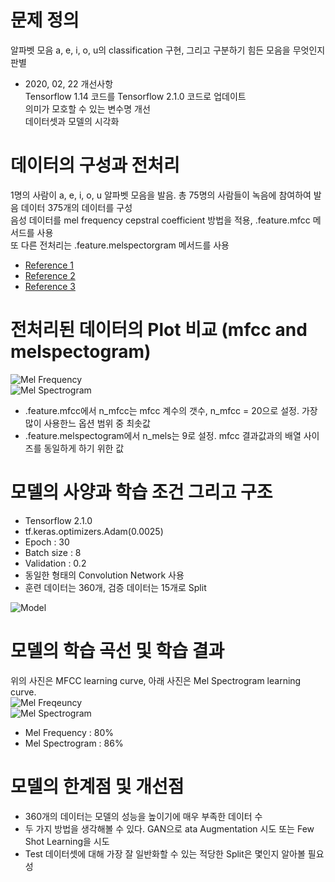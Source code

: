 # 문제 정의  
알파벳 모음 a, e, i, o, u의 classification 구현, 그리고 구분하기 힘든 모음을 무엇인지 판별  
- 2020, 02, 22 개선사항  
  Tensorflow 1.14 코드를 Tensorflow 2.1.0 코드로 업데이트  
  의미가 모호할 수 있는 변수명 개선  
  데이터셋과 모델의 시각화  
  
  
# 데이터의 구성과 전처리  
1명의 사람이 a, e, i, o, u 알파벳 모음을 발음. 총 75명의 사람들이 녹음에 참여하여 발음 데이터 375개의 데이터를 구성  
음성 데이터를 mel frequency cepstral coefficient 방법을 적용, .feature.mfcc 메서드를 사용  
또 다른 전처리는 .feature.melspectorgram 메서드를 사용  
- [Reference 1](http://practicalcryptography.com/miscellaneous/machine-learning/guide-mel-frequency-cepstral-coefficients-mfccs/)  
- [Reference 2](https://medium.com/@jonathan_hui/speech-recognition-feature-extraction-mfcc-plp-5455f5a69dd9)  
- [Reference 3](https://towardsdatascience.com/getting-to-know-the-mel-spectrogram-31bca3e2d9d0)  
  
  
# 전처리된 데이터의 Plot 비교 (mfcc and melspectogram)
![Mel Frequency](https://github.com/Doyosae/Speech_Recognition/blob/master/image/MFCC.png)  
![Mel Spectrogram](https://github.com/Doyosae/Speech_Recognition/blob/master/image/melspec.png)  
- .feature.mfcc에서 n_mfcc는 mfcc 계수의 갯수, n_mfcc = 20으로 설정. 가장 많이 사용한느 옵션 범위 중 최솟값  
- .feature.melspectogram에서 n_mels는 9로 설정. mfcc 결과값과의 배열 사이즈를 동일하게 하기 위한 값  
  
  
# 모델의 사양과 학습 조건 그리고 구조  
- Tensorflow 2.1.0  
- tf.keras.optimizers.Adam(0.0025)  
- Epoch : 30  
- Batch size : 8  
- Validation : 0.2  
- 동일한 형태의 Convolution Network 사용  
- 훈련 데이터는 360개, 검증 데이터는 15개로 Split  
  
![Model](https://github.com/Doyosae/Speech_Recognition/blob/master/image/Model.PNG)  
  
  
# 모델의 학습 곡선 및 학습 결과  
위의 사진은 MFCC learning curve, 아래 사진은 Mel Spectrogram learning curve.  
![Mel Freqeuncy](https://github.com/Doyosae/Speech_Recognition/blob/master/image/mfcc_learning.png)  
![Mel Spectrogram](https://github.com/Doyosae/Speech_Recognition/blob/master/image/melspec_Learning.png)  
- Mel Frequency   : 80%  
- Mel Spectrogram : 86%  
  
  
# 모델의 한계점 및 개선점  
- 360개의 데이터는 모델의 성능을 높이기에 매우 부족한 데이터 수  
- 두 가지 방법을 생각해볼 수 있다. GAN으로 ata Augmentation 시도 또는 Few Shot Learning을 시도  
- Test 데이터셋에 대해 가장 잘 일반화할 수 있는 적당한 Split은 몇인지 알아볼 필요성  
